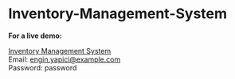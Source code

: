 # Inventory-Management-System

<b>For a live demo:</b>

<a href="http://ims.taskmeout.com">Inventory Management System</a><br>
Email: engin.yapici@example.com<br>
Password: password
